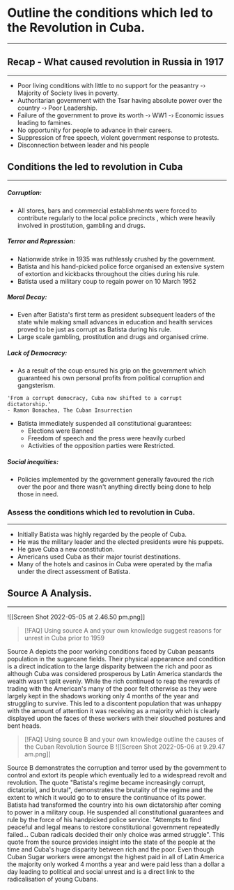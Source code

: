 # Outline the conditions which led to the Revolution in Cuba.
---


## Recap - What caused revolution in Russia in 1917
---
- Poor living conditions with little to no support for the peasantry -› Majority of Society lives in poverty. 
- Authoritarian government with the Tsar having absolute power over the country -› Poor Leadership. 
- Failure of the government to prove its worth -› WW1 -› Economic issues leading to famines. 
- No opportunity for people to advance in their careers. 
- Suppression of free speech, violent government response to protests. 
- Disconnection between leader and his people 



## Conditions the led to revolution in Cuba
---
##### Corruption:
- All stores, bars and commercial establishments were forced to contribute regularly to the local police precincts , which were heavily involved in prostitution, gambling and drugs. 

##### Terror and Repression:
- Nationwide strike in 1935 was ruthlessly crushed by the government. 
- Batista and his hand-picked police force organised an extensive system of extortion and kickbacks throughout the cities during his rule. 
- Batista used a military coup to regain power on 10 March 1952 

##### Moral Decay:
 - Even after Batista's first term as president subsequent leaders of the state while making small advances in education and health services proved to be just as corrupt as Batista during his rule. 
 - Large scale gambling, prostitution and drugs and organised crime. 

##### Lack of Democracy:
- As a result of the coup ensured his grip on the government which guaranteed his own personal profits from political corruption and gangsterism. 
```
'From a corrupt democracy, Cuba now shifted to a corrupt dictatorship.'
- Ramon Bonachea, The Cuban Insurrection
```

- Batista immediately suspended all constitutional guarantees:
	- Elections were Banned
	- Freedom of speech and the press were heavily curbed
	- Activities of the opposition parties were Restricted. 


##### Social inequities:
- Policies implemented by the government generally favoured the rich over the poor and there wasn't anything directly being done to help those in need. 


### Assess the conditions which led to revolution in Cuba.
---
- Initially Batista was highly regarded by the people of Cuba. 
- He was the military leader and the elected presidents were his puppets. 
- He gave Cuba a new constitution. 
- Americans used Cuba as their major tourist destinations. 
- Many of the hotels and casinos in Cuba were operated by the mafia under the direct assessment of Batista. 

## Source A Analysis. 
---

![[Screen Shot 2022-05-05 at 2.46.50 pm.png]]

> [!FAQ] Using source A and your own knowledge suggest reasons for unrest in Cuba prior to 1959 

Source A depicts the poor working conditions faced by Cuban peasants population in the sugarcane fields. Their physical appearance and condition is a direct indication to the large disparity between the rich and poor as although Cuba was considered prosperous by Latin America standards the wealth wasn't split evenly. While the rich continued to reap the rewards of trading with the American's many of the poor felt otherwise as they were largely kept in the shadows working only 4 months of the year and struggling to survive. This led to a discontent population that was unhappy with the amount of attention it was receiving as a majority which is clearly displayed upon the faces of these workers with their slouched postures and bent heads. 

> [!FAQ] Using source B and your own knowledge outline the causes of the Cuban Revolution 
> Source B
> ![[Screen Shot 2022-05-06 at 9.29.47 am.png]]

Source B demonstrates the corruption and terror used by the government to control and extort its people which eventually led to a widespread revolt and revolution. The quote "Batista's regime became increasingly corrupt, dictatorial, and brutal", demonstrates the brutality of the regime and the extent to which it would go to to ensure the continuance of its power. Batista had transformed the country into his own dictatorship after coming to power in a military coup. He suspended all constitutional guarantees and rule by the force of his handpicked police service. "Attempts to find peaceful and legal means to restore constitutional government repeatedly failed... Cuban radicals decided their only choice was armed struggle". This quote from the source provides insight into the state of the people at the time and Cuba's huge disparity between rich and the poor. Even though Cuban Sugar workers were amongst the highest paid in all of Latin America the majority only worked 4 months a year and were paid less than a dollar a day leading to political and social unrest and is a direct link to the radicalisation of young Cubans. 



